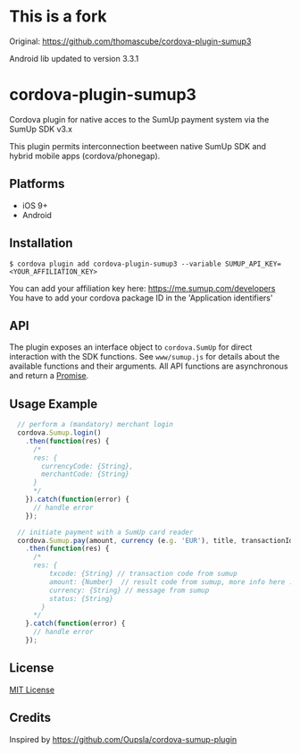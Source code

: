 # This is a fork

Original: https://github.com/thomascube/cordova-plugin-sumup3

Android lib updated to version 3.3.1

# cordova-plugin-sumup3

Cordova plugin for native acces to the SumUp payment system via the SumUp SDK v3.x

This plugin permits interconnection beetween native SumUp SDK and hybrid mobile apps (cordova/phonegap).

## Platforms

-   iOS 9+
-   Android

## Installation

```
$ cordova plugin add cordova-plugin-sumup3 --variable SUMUP_API_KEY=<YOUR_AFFILIATION_KEY>
```

You can add your affiliation key here: https://me.sumup.com/developers
You have to add your cordova package ID in the 'Application identifiers'

## API

The plugin exposes an interface object to `cordova.SumUp` for direct interaction
with the SDK functions. See `www/sumup.js` for details about the available
functions and their arguments. All API functions are asynchronous and return a
[Promise](https://developer.mozilla.org/en-US/docs/Web/JavaScript/Guide/Using_promises).

## Usage Example

```js
  // perform a (mandatory) merchant login
  cordova.Sumup.login()
    .then(function(res) {
      /*
      res: {
        currencyCode: {String},
        merchantCode: {String}
      }
      */
    }).catch(function(error) {
      // handle error
    });

  // initiate payment with a SumUp card reader
  cordova.Sumup.pay(amount, currency (e.g. 'EUR'), title, transactionId)
    .then(function(res) {
      /*
      res: {
          txcode: {String} // transaction code from sumup
          amount: {Number}  // result code from sumup, more info here : https://github.com/sumup/sumup-android-sdk#1-response-fields
          currency: {String} // message from sumup
          status: {String}
        }
      */
    }.catch(function(error) {
      // handle error
    });
```

## License

[MIT License](http://ilee.mit-license.org)

## Credits

Inspired by https://github.com/Oupsla/cordova-sumup-plugin
